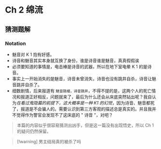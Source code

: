 # Ch 2 绵流

## 猜测题解

### Notation

- 魅音对 K 1 抱有好感。
- 诗音和魅音其实本身就互换了身份，谁是诗音谁是魅音，真真假假诶
- 必须要知道的事情是，电击棒是诗音的武器，所以在地下室电晕 K 1 的是诗音。
- 事实上一开始消失的是魅音，诗音未曾消失，诗音也没有跳井自杀，诗音让魅音跳井自杀了。
- 细数剧情，后来报道有 `魅音跳楼，诗音跳井`，不得不提的是，这两个人的死亡情况和报道正好相反，问题就来了，最后为什么还会从床底突然钻出呢？我自认为*在看过鬼隐篇的前提下，这大概率是一种 K1 的幻觉*，因为诗音、魅音都死了，报道是不会骗人的。需要认识到第三方客观的描述总是真实的。并且我并不觉得作为警官会发现不了这床底的 " 诗音 "，对吧？

> 本篇的内容似乎很容易猜测出凶手，但是这一篇没有出现悟史，所以 Ch 1 的疑问仍然保留。

> [!warning] 男主结局真的被杀了吗
